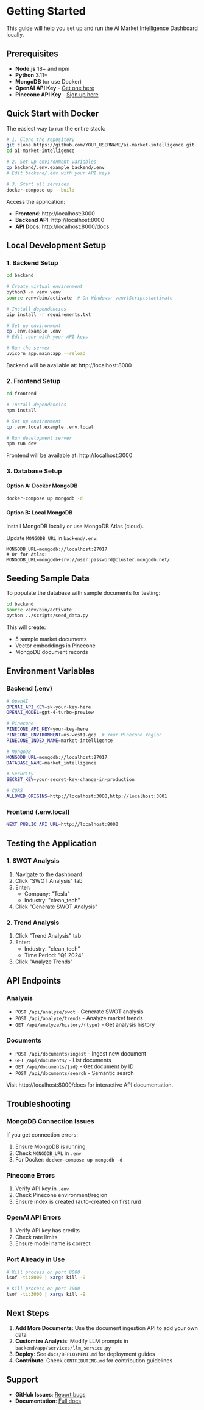 # Getting Started

This guide will help you set up and run the AI Market Intelligence Dashboard locally.

## Prerequisites

- **Node.js** 18+ and npm
- **Python** 3.11+
- **MongoDB** (or use Docker)
- **OpenAI API Key** - [Get one here](https://platform.openai.com/api-keys)
- **Pinecone API Key** - [Sign up here](https://www.pinecone.io/)

## Quick Start with Docker

The easiest way to run the entire stack:

```bash
# 1. Clone the repository
git clone https://github.com/YOUR_USERNAME/ai-market-intelligence.git
cd ai-market-intelligence

# 2. Set up environment variables
cp backend/.env.example backend/.env
# Edit backend/.env with your API keys

# 3. Start all services
docker-compose up --build
```

Access the application:
- **Frontend**: http://localhost:3000
- **Backend API**: http://localhost:8000
- **API Docs**: http://localhost:8000/docs

## Local Development Setup

### 1. Backend Setup

```bash
cd backend

# Create virtual environment
python3 -m venv venv
source venv/bin/activate  # On Windows: venv\Scripts\activate

# Install dependencies
pip install -r requirements.txt

# Set up environment
cp .env.example .env
# Edit .env with your API keys

# Run the server
uvicorn app.main:app --reload
```

Backend will be available at: http://localhost:8000

### 2. Frontend Setup

```bash
cd frontend

# Install dependencies
npm install

# Set up environment
cp .env.local.example .env.local

# Run development server
npm run dev
```

Frontend will be available at: http://localhost:3000

### 3. Database Setup

#### Option A: Docker MongoDB

```bash
docker-compose up mongodb -d
```

#### Option B: Local MongoDB

Install MongoDB locally or use MongoDB Atlas (cloud).

Update `MONGODB_URL` in `backend/.env`:
```
MONGODB_URL=mongodb://localhost:27017
# Or for Atlas:
MONGODB_URL=mongodb+srv://user:password@cluster.mongodb.net/
```

## Seeding Sample Data

To populate the database with sample documents for testing:

```bash
cd backend
source venv/bin/activate
python ../scripts/seed_data.py
```

This will create:
- 5 sample market documents
- Vector embeddings in Pinecone
- MongoDB document records

## Environment Variables

### Backend (.env)

```bash
# OpenAI
OPENAI_API_KEY=sk-your-key-here
OPENAI_MODEL=gpt-4-turbo-preview

# Pinecone
PINECONE_API_KEY=your-key-here
PINECONE_ENVIRONMENT=us-west1-gcp  # Your Pinecone region
PINECONE_INDEX_NAME=market-intelligence

# MongoDB
MONGODB_URL=mongodb://localhost:27017
DATABASE_NAME=market_intelligence

# Security
SECRET_KEY=your-secret-key-change-in-production

# CORS
ALLOWED_ORIGINS=http://localhost:3000,http://localhost:3001
```

### Frontend (.env.local)

```bash
NEXT_PUBLIC_API_URL=http://localhost:8000
```

## Testing the Application

### 1. SWOT Analysis

1. Navigate to the dashboard
2. Click "SWOT Analysis" tab
3. Enter:
   - Company: "Tesla"
   - Industry: "clean_tech"
4. Click "Generate SWOT Analysis"

### 2. Trend Analysis

1. Click "Trend Analysis" tab
2. Enter:
   - Industry: "clean_tech"
   - Time Period: "Q1 2024"
3. Click "Analyze Trends"

## API Endpoints

### Analysis

- `POST /api/analyze/swot` - Generate SWOT analysis
- `POST /api/analyze/trends` - Analyze market trends
- `GET /api/analyze/history/{type}` - Get analysis history

### Documents

- `POST /api/documents/ingest` - Ingest new document
- `GET /api/documents/` - List documents
- `GET /api/documents/{id}` - Get document by ID
- `POST /api/documents/search` - Semantic search

Visit http://localhost:8000/docs for interactive API documentation.

## Troubleshooting

### MongoDB Connection Issues

If you get connection errors:
1. Ensure MongoDB is running
2. Check `MONGODB_URL` in `.env`
3. For Docker: `docker-compose up mongodb -d`

### Pinecone Errors

1. Verify API key in `.env`
2. Check Pinecone environment/region
3. Ensure index is created (auto-created on first run)

### OpenAI API Errors

1. Verify API key has credits
2. Check rate limits
3. Ensure model name is correct

### Port Already in Use

```bash
# Kill process on port 8000
lsof -ti:8000 | xargs kill -9

# Kill process on port 3000
lsof -ti:3000 | xargs kill -9
```

## Next Steps

1. **Add More Documents**: Use the document ingestion API to add your own data
2. **Customize Analysis**: Modify LLM prompts in `backend/app/services/llm_service.py`
3. **Deploy**: See `docs/DEPLOYMENT.md` for deployment guides
4. **Contribute**: Check `CONTRIBUTING.md` for contribution guidelines

## Support

- **GitHub Issues**: [Report bugs](https://github.com/YOUR_USERNAME/ai-market-intelligence/issues)
- **Documentation**: [Full docs](https://github.com/YOUR_USERNAME/ai-market-intelligence/tree/main/docs)
